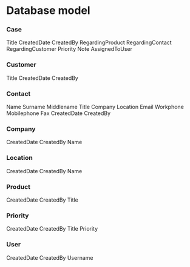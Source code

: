 # Database model


### Case
Title 
CreatedDate
CreatedBy
RegardingProduct
RegardingContact
RegardingCustomer
Priority
Note
AssignedToUser

### Customer
Title
CreatedDate
CreatedBy

### Contact
Name
Surname
Middlename
Title
Company
Location
Email
Workphone
Mobilephone
Fax
CreatedDate
CreatedBy

### Company
CreatedDate
CreatedBy
Name

### Location
CreatedDate
CreatedBy
Name

### Product
CreatedDate
CreatedBy
Title


### Priority
CreatedDate
CreatedBy
Title
Priority


### User
CreatedDate
CreatedBy
Username

